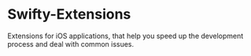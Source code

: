 # Swifty-Extensions
Extensions for iOS applications, that help you speed up the development process and deal with common issues.

